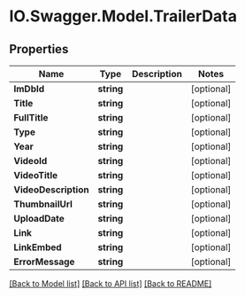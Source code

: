 # IO.Swagger.Model.TrailerData
## Properties

Name | Type | Description | Notes
------------ | ------------- | ------------- | -------------
**ImDbId** | **string** |  | [optional] 
**Title** | **string** |  | [optional] 
**FullTitle** | **string** |  | [optional] 
**Type** | **string** |  | [optional] 
**Year** | **string** |  | [optional] 
**VideoId** | **string** |  | [optional] 
**VideoTitle** | **string** |  | [optional] 
**VideoDescription** | **string** |  | [optional] 
**ThumbnailUrl** | **string** |  | [optional] 
**UploadDate** | **string** |  | [optional] 
**Link** | **string** |  | [optional] 
**LinkEmbed** | **string** |  | [optional] 
**ErrorMessage** | **string** |  | [optional] 

[[Back to Model list]](../README.md#documentation-for-models) [[Back to API list]](../README.md#documentation-for-api-endpoints) [[Back to README]](../README.md)

